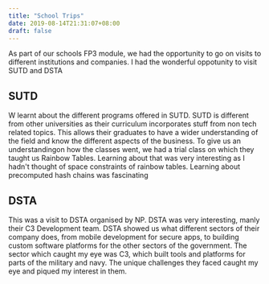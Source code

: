 ```yaml
---
title: "School Trips"
date: 2019-08-14T21:31:07+08:00
draft: false
---
```


As part of our schools FP3 module, we had the opportunity to go on visits to different institutions and companies. I had the wonderful oppotunity to visit SUTD and DSTA

## SUTD

W learnt about the different programs offered in SUTD. SUTD is different from other universities as their curriculum incorporates stuff from non tech related topics. This allows their graduates to have a wider understanding of the field and know the different aspects of the business. To give us an understandingon how the classes went, we had a trial class on which they taught us Rainbow Tables. Learning about that was very interesting as I hadn't thought of space constraints of rainbow tables. Learning about precomputed hash chains was fascinating


## DSTA

This was a visit to DSTA organised by NP. DSTA was very interesting, manly their C3 Development team. DSTA showed us what different sectors of their company does, from mobile development for secure apps, to building custom software platforms for the other sectors of the government. The sector which caught my eye was C3, which built tools and platforms for parts of the military and navy. The unique challenges they faced caught my eye and piqued my interest in them.
